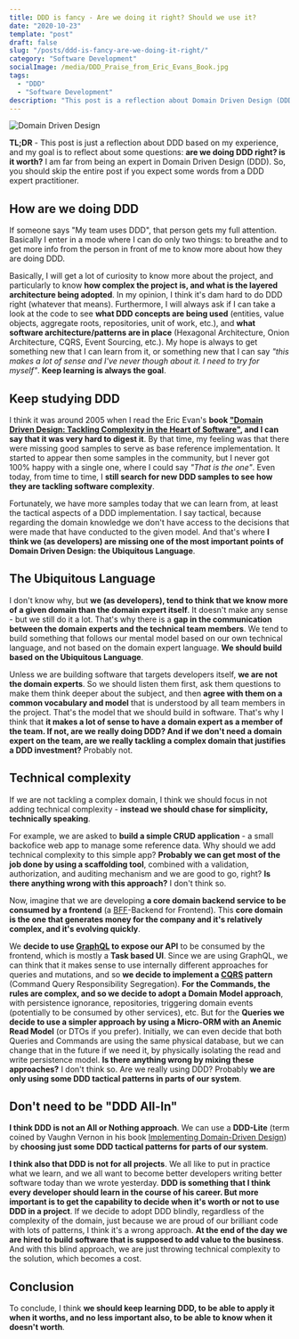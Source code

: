 ```yaml
---
title: DDD is fancy - Are we doing it right? Should we use it?
date: "2020-10-23"
template: "post"
draft: false
slug: "/posts/ddd-is-fancy-are-we-doing-it-right/"
category: "Software Development"
socialImage: /media/DDD_Praise_from_Eric_Evans_Book.jpg
tags:
  - "DDD"
  - "Software Development"
description: "This post is a reflection about Domain Driven Design (DDD)."
---
```


![Domain Driven Design](./DDD_Praise_from_Eric_Evans_Book.jpg)

**TL;DR** - This post is just a reflection about DDD based on my experience,
and my goal is to reflect about some questions: **are we doing DDD right? is it
worth?** I am far from being an expert in Domain Driven Design (DDD). So, you
should skip the entire post if you expect some words from a DDD expert
practitioner.

## How are we doing DDD

If someone says "My team uses DDD", that person gets my full attention.
Basically I enter in a mode where I can do only two things: to breathe and to get
more info from the person in front of me to know more about how they are doing
DDD.

Basically, I will get a lot of curiosity to know more about the project, and
particularly to know **how complex the project is, and what is the layered
architecture being adopted**. In my opinion, I think it's dam hard to do DDD
right (whatever that means). Furthermore, I will always ask if I can take a look
at the code to see **what DDD concepts are being used** (entities, value
objects, aggregate roots, repositories, unit of work, etc.), and **what software
architecture/patterns are in place** (Hexagonal Architecture, Onion
Architecture, CQRS, Event Sourcing, etc.). My hope is always to get something
new that I can learn from it, or something new that I can say _"this makes a lot
of sense and I've never though about it. I need to try for myself"_. **Keep
learning is always the goal**.

## Keep studying DDD

I think it was around 2005 when I read the Eric Evan's **book ["Domain Driven Design: Tackling
Complexity in the Heart of
Software"](https://www.amazon.com/Domain-Driven-Design-Tackling-Complexity-Software/dp/0321125215),
and I can say that it was very hard to digest it**. By that time, my
feeling was that there were missing good samples to serve as base reference
implementation. It started to appear then some samples in the community, but I never
got 100% happy with a single one, where I could say _"That is the one"_. Even
today, from time to time, I **still search for new DDD samples to see how they
are tackling software complexity**.

Fortunately, we have more samples today that we can learn from, at least the
tactical aspects of a DDD implementation. I say tactical, because regarding the
domain knowledge we don't have access to the decisions that were made that have
conducted to the given model. And that's where **I think we (as developers) are
missing one of the most important points of Domain Driven Design: the Ubiquitous
Language**.

## The Ubiquitous Language

I don't know why, but **we (as developers), tend to think that we know more of a
given domain than the domain expert itself**. It doesn't make any sense - but we
still do it a lot. That's why there is a **gap in the communication between the domain
experts and the technical team members**. We tend to build something that
follows our mental model based on our own technical language, and not based on the domain
expert language. **We should build based on the Ubiquitous Language**.

Unless we are building software that targets developers itself, **we are not the
domain experts**. So we should listen them first, ask them questions to make
them think deeper about the subject, and then **agree with them on a common
vocabulary and model** that is understood by all team members in the project.
That's the model that we should build in software. That's why I think that **it
makes a lot of sense to have a domain expert as a member of the team. If not,
are we really doing DDD? And if we don't need a domain expert on the team, are
we really tackling a complex domain that justifies a DDD investment?** Probably
not.

## Technical complexity

If we are not tackling a complex domain, I think we should focus in not adding
technical complexity - **instead we should chase for simplicity, technically
speaking**.

For example, we are asked to **build a simple CRUD application** - a small
backofice web app to manage some reference data. Why should we add technical
complexity to this simple app? **Probably we can get most of the job done by using
a scaffolding tool**, combined with a validation, authorization, and auditing
mechanism and we are good to go, right? **Is there anything wrong with this
approach?** I don't think so.

Now, imagine that we are developing **a core domain backend service to be
consumed by a frontend** (a [BFF](https://samnewman.io/patterns/architectural/bff/)-Backend for
Frontend). This **core domain
is the one that generates money for the company and it's relatively complex, and
it's evolving quickly**.

We **decide to use [GraphQL](https://graphql.org/) to expose our API** to be
consumed by the frontend, which is mostly a **Task based UI**. Since we are
using GraphQL, we can think that it makes sense to use internally different
approaches for queries and mutations, and so **we decide to implement a
[CQRS](https://www.martinfowler.com/bliki/CQRS.html) pattern** (Command Query
Responsibility Segregation). **For the Commands, the rules are complex, and so
we decide to adopt a Domain Model approach**, with persistence ignorance,
repositories, triggering domain events (potentially to be consumed by other
services), etc. But for the **Queries we decide to use a simpler approach by
using a Micro-ORM with an Anemic Read Model** (or DTOs if you prefer).
Initially, we can even decide that both Queries and Commands are using the same
physical database, but we can change that in the future if we need it, by
physically isolating the read and write persistence model. **Is there anything
wrong by mixing these approaches?** I don't think so. Are we really using DDD?
Probably **we are only using some DDD tactical patterns in parts of our
system**.

## Don't need to be "DDD All-In"

**I think DDD is not an All or Nothing approach**. We can use a **DDD-Lite** (term
coined by Vaughn Vernon in his book [Implementing Domain-Driven
Design](https://www.amazon.com/Implementing-Domain-Driven-Design-Vaughn-Vernon/dp/0321834577))
by **choosing just some DDD tactical patterns for parts of our system**.

**I think also that DDD is not for all projects**. We all like to put in
practice what we learn, and we all want to become better developers writing
better software today than we wrote yesterday. **DDD is something that I think
every developer should learn in the course of his career. But more important is
to get the capability to decide when it's worth or not to use DDD in a
project**. If we decide to adopt DDD blindly, regardless of the complexity of
the domain, just because we are proud of our brilliant code with lots of
patterns, I think it's a wrong approach. **At the end of the day we are hired to build
software that is supposed to add value to the business**. And with this blind
approach, we are just throwing technical complexity to the solution, which
becomes a cost.

## Conclusion

To conclude, I think **we should keep learning DDD, to be able to apply it when it
worths, and no less important also, to be able to know when it doesn't worth**.
